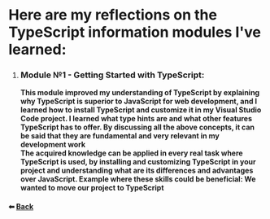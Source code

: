 # Here are my reflections on the TypeScript information modules I've learned:

1. ### Module №1 - Getting Started with TypeScript:

      **This module improved my understanding of TypeScript by explaining why TypeScript is superior to JavaScript for web development, and I learned how to install TypeScript and customize it in my Visual Studio Code project. I learned what type hints are and what other features TypeScript has to offer. By discussing all the above concepts, it can be said that they are fundamental and very relevant in my development work**   
      **The acquired knowledge can be applied in every real task where TypeScript is used, by installing and customizing TypeScript in your project and understanding what are its differences and advantages over JavaScript. Example  where these skills could be beneficial: We wanted to move our project to TypeScript**

#### ⬅ [Back](./README.md)